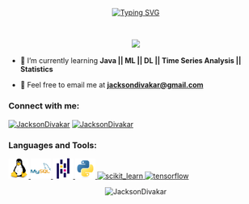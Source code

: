 <p align="center">
    <a href="https://github.com/JacksonDivakar">
        <img src="https://readme-typing-svg.demolab.com?font=Georgia&size=18&duration=2000&pause=100&multiline=true&width=500&height=80&lines=Jackson+Divakar;Technology+Professional+%7C+AI and Data Science+Student;AI+%7C+Machine+Learning+%7C+Deep+Learning+&color=1f77b4" alt="Typing SVG" />
    </a>
</p>

</br>

<p align="center">
    <a href="https://github.com/JacksonDivakar">
        <img src="https://github-stats-alpha.vercel.app/api?username=JacksonDivakar&cc=22272e&tc=ffdd57&ic=1f77b4&bc=0000">
    </a>
</p>



- 🌱 I’m currently learning **Java || ML || DL || Time Series Analysis || Statistics**

- 📩 Feel free to email me at  **jacksondivakar@gmail.com**

<h3 align="left">Connect with me:</h3>
<p align="left">
<a href="https://www.linkedin.com/in/jackson-divakar/" target="blank"><img align="center" src="https://raw.githubusercontent.com/rahuldkjain/github-profile-readme-generator/master/src/images/icons/Social/linked-in-alt.svg" alt="JacksonDivakar" height="30" width="40" /></a>
<a href="https://www.kaggle.com/jacksondivakarr" target="blank"><img align="center" src="https://raw.githubusercontent.com/rahuldkjain/github-profile-readme-generator/master/src/images/icons/Social/kaggle.svg" alt="JacksonDivakar" height="30" width="40" /></a>
</p>

<h3 align="left">Languages and Tools:</h3>
<p align="left">
    <a href="https://www.linux.org/" target="_blank" rel="noreferrer"> <img src="https://raw.githubusercontent.com/devicons/devicon/master/icons/linux/linux-original.svg" alt="linux" width="40" height="40"/> </a>
    <a href="https://www.mysql.com/" target="_blank" rel="noreferrer"> <img src="https://raw.githubusercontent.com/devicons/devicon/master/icons/mysql/mysql-original-wordmark.svg" alt="mysql" width="40" height="40"/> </a>
    <a href="https://pandas.pydata.org/" target="_blank" rel="noreferrer"> <img src="https://raw.githubusercontent.com/devicons/devicon/2ae2a900d2f041da66e950e4d48052658d850630/icons/pandas/pandas-original.svg" alt="pandas" width="40" height="40"/> </a>
    <a href="https://www.python.org" target="_blank" rel="noreferrer"> <img src="https://raw.githubusercontent.com/devicons/devicon/master/icons/python/python-original.svg" alt="python" width="40" height="40"/> </a>
    <a href="https://scikit-learn.org/" target="_blank" rel="noreferrer"> <img src="https://upload.wikimedia.org/wikipedia/commons/0/05/Scikit_learn_logo_small.svg" alt="scikit_learn" width="40" height="40"/> </a>
    <a href="https://www.tensorflow.org" target="_blank" rel="noreferrer"> <img src="https://www.vectorlogo.zone/logos/tensorflow/tensorflow-icon.svg" alt="tensorflow" width="40" height="40"/> </a>
</p>

<p align="center">
    <img src="https://github-readme-streak-stats.herokuapp.com/?user=aamohamedfahim&background=22272e&border=666&ring=1f77b4&fire=ffdd57&currStreakLabel=1f77b4&sideLabels=1f77b4&sideNums=ffdd57&dates=ffdd57" alt="JacksonDivakar" />
</p>

